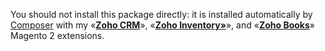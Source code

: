 You should not install this package directly: it is installed automatically by [Composer](https://getcomposer.org/) with my «[**Zoho CRM**](https://mage2.pro/c/extensions/zoho-crm)», «[**Zoho Inventory»**](https://mage2.pro/c/extensions/zoho-inventory»)», and «[**Zoho Books**](https://mage2.pro/c/extensions/zoho-books)» Magento 2 extensions.